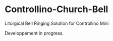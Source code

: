 # Controllino-Church-Bell
Liturgical Bell Ringing Solution for Controllino Mini

Developpement in progress.
